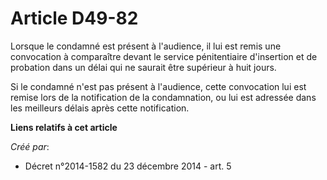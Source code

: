 # Article D49-82

Lorsque le condamné est présent à l'audience, il lui est remis une convocation à comparaître devant le service pénitentiaire
d'insertion et de probation dans un délai qui ne saurait être supérieur à huit jours. 

Si le condamné n'est pas présent à l'audience, cette convocation lui est remise lors de la notification de la condamnation,
ou lui est adressée dans les meilleurs délais après cette notification.

**Liens relatifs à cet article**

_Créé par_:

  - Décret n°2014-1582 du 23 décembre 2014 - art. 5
